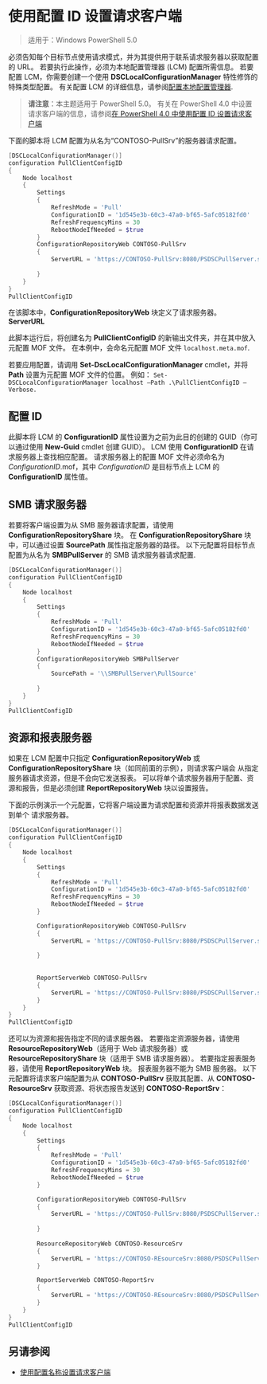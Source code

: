 # 使用配置 ID 设置请求客户端

> 适用于：Windows PowerShell 5.0

必须告知每个目标节点使用请求模式，并为其提供用于联系请求服务器以获取配置的 URL。 若要执行此操作，必须为本地配置管理器 (LCM) 配置所需信息。 若要配置 LCM，你需要创建一个使用 **DSCLocalConfigurationManager** 特性修饰的特殊类型配置。 有关配置 LCM 的详细信息，请参阅[配置本地配置管理器](metaConfig.md).

> **请注意**：本主题适用于 PowerShell 5.0。 有关在 PowerShell 4.0 中设置请求客户端的信息，请参阅[在 PowerShell 4.0 中使用配置 ID 设置请求客户端](pullClientConfigID4.md)

下面的脚本将 LCM 配置为从名为“CONTOSO-PullSrv”的服务器请求配置。

```powershell
[DSCLocalConfigurationManager()]
configuration PullClientConfigID
{
    Node localhost
    {
        Settings
        {
            RefreshMode = 'Pull'
            ConfigurationID = '1d545e3b-60c3-47a0-bf65-5afc05182fd0'
            RefreshFrequencyMins = 30 
            RebootNodeIfNeeded = $true
        }
        ConfigurationRepositoryWeb CONTOSO-PullSrv
        {
            ServerURL = 'https://CONTOSO-PullSrv:8080/PSDSCPullServer.svc'
            
        }      
    }
}
PullClientConfigID
```

在该脚本中，**ConfigurationRepositoryWeb** 块定义了请求服务器。 **ServerURL**

此脚本运行后，将创建名为 **PullClientConfigID** 的新输出文件夹，并在其中放入元配置 MOF 文件。 在本例中，会命名元配置 MOF 文件 `localhost.meta.mof`.

若要应用配置，请调用 **Set-DscLocalConfigurationManager** cmdlet，并将 **Path** 设置为元配置 MOF 文件的位置。 例如： `Set-DSCLocalConfigurationManager localhost –Path .\PullClientConfigID –Verbose.`

## 配置 ID

此脚本将 LCM 的 **ConfigurationID** 属性设置为之前为此目的创建的 GUID（你可以通过使用 **New-Guid** cmdlet 创建 GUID）。 LCM 使用 **ConfigurationID** 在请求服务器上查找相应配置。 请求服务器上的配置 MOF 文件必须命名为 _ConfigurationID_.mof，其中 _ConfigurationID_ 是目标节点上 LCM 的 **ConfigurationID** 属性值。

## SMB 请求服务器

若要将客户端设置为从 SMB 服务器请求配置，请使用 **ConfigurationRepositoryShare** 块。 在 **ConfigurationRepositoryShare** 块中，可以通过设置 **SourcePath** 属性指定服务器的路径。 以下元配置将目标节点配置为从名为 **SMBPullServer** 的 SMB 请求服务器请求配置.

```powershell
[DSCLocalConfigurationManager()]
configuration PullClientConfigID
{
    Node localhost
    {
        Settings
        {
            RefreshMode = 'Pull'
            ConfigurationID = '1d545e3b-60c3-47a0-bf65-5afc05182fd0'
            RefreshFrequencyMins = 30 
            RebootNodeIfNeeded = $true
        }
        ConfigurationRepositoryWeb SMBPullServer
        {
            SourcePath = '\\SMBPullServer\PullSource'
            
        }     
    }
}
PullClientConfigID
```

## 资源和报表服务器

如果在 LCM 配置中只指定 **ConfigurationRepositoryWeb** 或 **ConfigurationRepositoryShare** 块（如同前面的示例），则请求客户端会 
从指定服务器请求资源，但是不会向它发送报表。 可以将单个请求服务器用于配置、资源和报告，但是必须创建 
**ReportRepositoryWeb** 块以设置报告。 

下面的示例演示一个元配置，它将客户端设置为请求配置和资源并将报表数据发送到单个
请求服务器。

```powershell
[DSCLocalConfigurationManager()]
configuration PullClientConfigID
{
    Node localhost
    {
        Settings
        {
            RefreshMode = 'Pull'
            ConfigurationID = '1d545e3b-60c3-47a0-bf65-5afc05182fd0'
            RefreshFrequencyMins = 30 
            RebootNodeIfNeeded = $true
        }

        ConfigurationRepositoryWeb CONTOSO-PullSrv
        {
            ServerURL = 'https://CONTOSO-PullSrv:8080/PSDSCPullServer.svc'
            
        }
        
        
        ReportServerWeb CONTOSO-PullSrv
        {
            ServerURL = 'https://CONTOSO-PullSrv:8080/PSDSCPullServer.svc'
        }
    }
}
PullClientConfigID
```

还可以为资源和报告指定不同的请求服务器。 若要指定资源服务器，请使用 **ResourceRepositoryWeb**（适用于 Web 请求服务器）或  
**ResourceRepositoryShare** 块（适用于 SMB 请求服务器）。
若要指定报表服务器，请使用 **ReportRepositoryWeb** 块。 报表服务器不能为 SMB 服务器。
以下元配置将请求客户端配置为从 **CONTOSO-PullSrv** 获取其配置、从 **CONTOSO-ResourceSrv** 获取资源、将状态报告发送到 **CONTOSO-ReportSrv**：

```powershell
[DSCLocalConfigurationManager()]
configuration PullClientConfigID
{
    Node localhost
    {
        Settings
        {
            RefreshMode = 'Pull'
            ConfigurationID = '1d545e3b-60c3-47a0-bf65-5afc05182fd0'
            RefreshFrequencyMins = 30 
            RebootNodeIfNeeded = $true
        }

        ConfigurationRepositoryWeb CONTOSO-PullSrv
        {
            ServerURL = 'https://CONTOSO-PullSrv:8080/PSDSCPullServer.svc'
            
        }
        
        ResourceRepositoryWeb CONTOSO-ResourceSrv
        {
            ServerURL = 'https://CONTOSO-REsourceSrv:8080/PSDSCPullServer.svc'
        }

        ReportServerWeb CONTOSO-ReportSrv
        {
            ServerURL = 'https://CONTOSO-REsourceSrv:8080/PSDSCPullServer.svc'
        }
    }
}
PullClientConfigID
```

## 另请参阅

* [使用配置名称设置请求客户端](pullClientConfigNames.md)


<!--HONumber=May16_HO2-->


